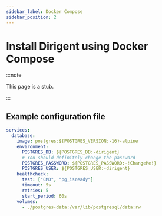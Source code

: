 ```yaml
---
sidebar_label: Docker Compose
sidebar_position: 2
---
```


# Install Dirigent using Docker Compose

:::note

This page is a stub.

:::

## Example configuration file

```yaml
services:
  database:
    image: postgres:${POSTGRES_VERSION:-16}-alpine
    environment:
      POSTGRES_DB: ${POSTGRES_DB:-dirigent}
      # You should definitely change the password
      POSTGRES_PASSWORD: ${POSTGRES_PASSWORD:-!ChangeMe!}
      POSTGRES_USER: ${POSTGRES_USER:-dirigent}
    healthcheck:
      test: ["CMD", "pg_isready"]
      timeout: 5s
      retries: 5
      start_period: 60s
    volumes:
      - ./postgres-data:/var/lib/postgresql/data:rw
```
